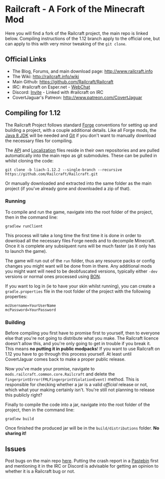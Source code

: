 # Railcraft - A Fork of the Minecraft Mod

Here you will find a fork of the Railcraft project, the main repo is linked below. Compiling instructions of the 1.12 branch apply to the official one, but can apply to this with very minor tweaking of the `git clone`.

## Official Links

* The Blog, Forums, and main download page: http://www.railcraft.info
* The Wiki: http://railcraft.info/wiki
* Main Github: https://github.com/Railcraft/Railcraft
* IRC: #railcraft on Esper.net - [WebChat](http://webchat.esper.net/?nick=RailcraftGithub...&channels=railcraft&prompt=1)
* Discord: [Invite](https://discord.gg/Wr9zxmP) - Linked with #railcraft on IRC
* CovertJaguar's Patreon: http://www.patreon.com/CovertJaguar


## Compiling for 1.12

The Railcraft Project follows standard [Forge](https://github.com/MinecraftForge/MinecraftForge) conventions for setting up and building a project, with a couple additional details. Like all Forge mods, the [Java 8 JDK](http://www.oracle.com/technetwork/java/javase/downloads/jdk8-downloads-2133151.html) will be needed and [Git](https://git-scm.com/downloads) if you don't want to manually download the necessary files for compiling.

The [API](https://github.com/CovertJaguar/Railcraft-API) and [Localization](https://github.com/CovertJaguar/Railcraft-Localization) files reside in their own repositories and are pulled automatically into the main repo as git submodules. These can be pulled in whilst cloning the code:
```
git clone -b liach-1.12.2 --single-branch --recursive https://github.com/Railcraft/Railcraft.git
```
Or manually downloaded and extracted into the same folder as the main project (if you've already gone and downloaded a zip of that).

### Running

To compile and run the game, navigate into the root folder of the project, then in the command line:
```
gradlew runClient
```
This process will take a long time the first time it is done in order to download all the necessary files Forge needs and to decompile Minecraft. Once it is complete any subsiquent runs will be much faster (as it only has to launch the game).

The game will run out of the `run` folder, thus any resource packs or config changes you might want will be done from in there. Any additional mods you might want will need to be deobfuscated versions, typically either `-dev` versions or normal ones processed using [BON](https://ci.tterrag.com/job/BON2).

If you want to log in (ie to have your skin whilst running), you can create a `gradle.properties` file in the root folder of the project with the following properties:
```
mcUsername=YourUserName
mcPassword=YourPassword
```

### Building

Before compiling you first have to promise first to yourself, then to everyone else that you're not going to distribute what you make. The Railcraft licence doesn't allow this, and you're only going to get in trouble if you break it. This means **no putting it in public modpacks**! If you want to use Railcraft on 1.12 you have to go through this process yourself. At least until CovertJaguar comes back to make a proper public release.

Now you've made your promise, navigate to `mods.railcraft.common.core.Railcraft` and delete the `fingerprintError(FMLFingerprintViolationEvent)` method. This is responsible for checking whether a jar is a valid *official* release or not, which what your making certainly isn't. You're still not planning to release this publicly right?

Finally to compile the code into a jar, navigate into the root folder of the project, then in the command line:
```
gradlew build
```
Once finished the produced jar will be in the `build/distributions` folder. **No sharing it!**


## Issues

Post bugs on the main repo [here](https://github.com/CovertJaguar/Railcraft/issues). Putting the crash report in a [Pastebin](https://pastebin.com/) first and mentioning it in the IRC or Discord is advisable for getting an opinion to whether it is a Railcraft bug or not. 
